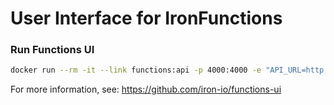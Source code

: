 # User Interface for IronFunctions

### Run Functions UI

```sh
docker run --rm -it --link functions:api -p 4000:4000 -e "API_URL=http://api:8080" iron/functions-ui
```

For more information, see:  https://github.com/iron-io/functions-ui
